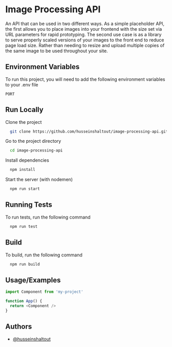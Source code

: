 
# Image Processing API

An API that can be used in two different ways. As a simple placeholder API, the first allows you to place images into your frontend with the size set via URL parameters for rapid prototyping. The second use case is as a library to serve properly scaled versions of your images to the front end to reduce page load size. Rather than needing to resize and upload multiple copies of the same image to be used throughout your site.


## Environment Variables

To run this project, you will need to add the following environment variables to your .env file

`PORT`



## Run Locally

Clone the project

```bash
  git clone https://github.com/husseinshaltout/image-processing-api.git
```

Go to the project directory

```bash
  cd image-processing-api
```

Install dependencies

```bash
  npm install
```

Start the server (with nodemen)

```bash
  npm run start
```


## Running Tests

To run tests, run the following command

```bash
  npm run test
```

## Build
To build, run the following command
```bash
  npm run build
```

## Usage/Examples

```javascript
import Component from 'my-project'

function App() {
  return <Component />
}
```


## Authors

- [@husseinshaltout](https://www.github.com/husseinshaltout)


